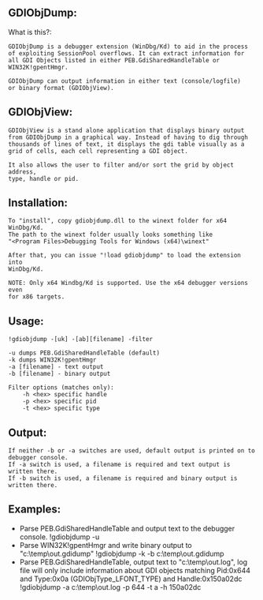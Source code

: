 GDIObjDump:
-----------

What is this?:

    GDIObjDump is a debugger extension (WinDbg/Kd) to aid in the process 
	of exploiting SessionPool overflows. It can extract information for 
	all GDI Objects listed in either PEB.GdiSharedHandleTable or WIN32K!gpentHmgr.
	
    GDIObjDump can output information in either text (console/logfile) 
	or binary format (GDIObjView).
    
GDIObjView:
-----------
    GDIObjView is a stand alone application that displays binary output 
	from GDIObjDump in a graphical way. Instead of having to dig through 
	thousands of lines of text, it displays the gdi table visually as a 
	grid of cells, each cell representing a GDI object.
    
    It also allows the user to filter and/or sort the grid by object address, 
	type, handle or pid.

Installation:
-------------
    To "install", copy gdiobjdump.dll to the winext folder for x64 WinDbg/Kd. 
    The path to the winext folder usually looks something like 
	"<Program Files>Debugging Tools for Windows (x64)\winext"

    After that, you can issue "!load gdiobjdump" to load the extension into 
	WinDbg/Kd. 
    
    NOTE: Only x64 Windbg/Kd is supported. Use the x64 debugger versions even 
	for x86 targets.
        
Usage: 
------
    !gdiobjdump -[uk] -[ab][filename] -filter
    
    -u dumps PEB.GdiSharedHandleTable (default)
    -k dumps WIN32K!gpentHmgr
    -a [filename] - text output
    -b [filename] - binary output
    
    Filter options (matches only):
        -h <hex> specific handle
        -p <hex> specific pid
        -t <hex> specific type

Output:
-------
    If neither -b or -a switches are used, default output is printed on to debugger console.
    If -a switch is used, a filename is required and text output is written there.
    If -b switch is used, a filename is required and binary output is written there.

Examples: 
---------

- Parse PEB.GdiSharedHandleTable and output text to the debugger console.
!gdiobjdump -u
- Parse WIN32K!gpentHmgr and write binary output to "c:\temp\out.gdidump" 
!gdiobjdump -k -b c:\temp\out.gdidump                   
- Parse PEB.GdiSharedHandleTable, output text to "c:\temp\out.log", 
log file will only include information about GDI objects matching 
Pid:0x644 and Type:0x0a (GDIObjType_LFONT_TYPE) and Handle:0x150a02dc
!gdiobjdump -a c:\temp\out.log -p 644 -t a -h 150a02dc
